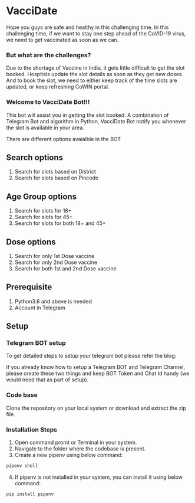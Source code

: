 # VacciDate

Hope you guys are safe and healthy in this challenging time.
In this challenging time, if we want to stay one step ahead of the CoVID-19 virus, we need to get vaccinated as soon as we can.
### But what are the challenges?
Due to the shortage of Vaccine in India, it gets little difficult to get the slot booked.
Hospitals update the slot details as soon as they get new doses. And to book the slot, we need to either keep track of the time slots are updated, or keep refreshing CoWIN portal.

### Welcome to VacciDate Bot!!!
This bot will assist you in getting the slot booked.
A combination of Telegram Bot and algorithm in Python, VacciDate Bot notify you whenever the slot is available in your area.

There are different options avaialble in the BOT

## Search options
1. Search for slots based on District
2. Search for slots based on Pincode

## Age Group options
1. Search for slots for 18+
2. Search for slots for 45+
3. Search for slots for both 18+ and 45+

## Dose options
1. Search for only 1st Dose vaccine
2. Search for only 2nd Dose vaccine
3. Search for both 1st and 2nd Dose vaccine

## Prerequisite
1. Python3.6 and above is needed
2. Account in Telegram

## Setup
### Telegram BOT setup
To get detailed steps to setup your telegram bot please refer the blog:
<link to blog>
If you already know how to setup a Telegram BOT and Telegram Channel, please create these two things and keep BOT Token and Chat Id handy (we would need that as part of setup).

### Code base
Clone the repository on your local system or download and extract the zip file.

### Installation Steps
1. Open command promt or Terminal in your system.
2. Navigate to the folder where the codebase is present.
3. Create a new pipenv using below command:
```python
pipenv shell
```
4. If pipenv is not installed in your system, you can install it using below command:
```python
pip install pipenv
```


